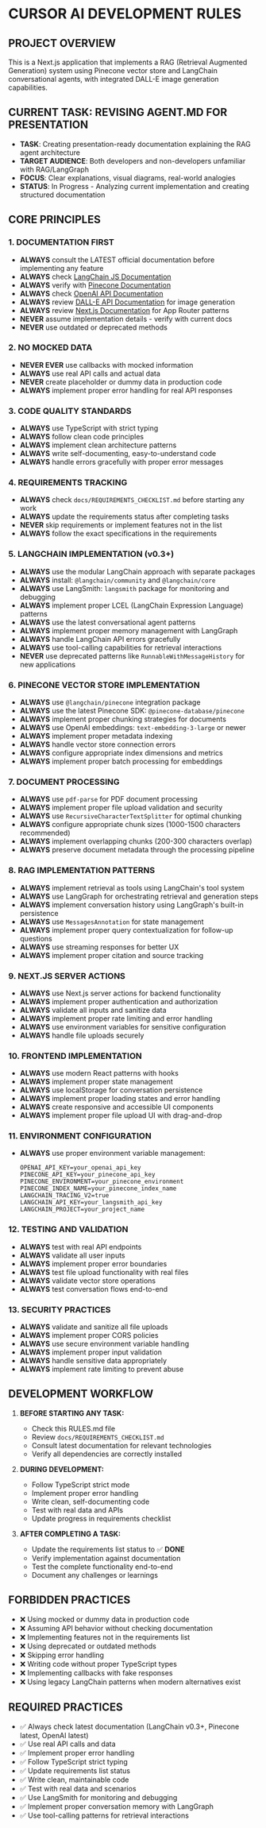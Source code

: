 # CURSOR AI DEVELOPMENT RULES

## PROJECT OVERVIEW
This is a Next.js application that implements a RAG (Retrieval Augmented Generation) system using Pinecone vector store and LangChain conversational agents, with integrated DALL-E image generation capabilities.

## CURRENT TASK: REVISING AGENT.MD FOR PRESENTATION
- **TASK**: Creating presentation-ready documentation explaining the RAG agent architecture
- **TARGET AUDIENCE**: Both developers and non-developers unfamiliar with RAG/LangGraph
- **FOCUS**: Clear explanations, visual diagrams, real-world analogies
- **STATUS**: In Progress - Analyzing current implementation and creating structured documentation

## CORE PRINCIPLES

### 1. DOCUMENTATION FIRST
- **ALWAYS** consult the LATEST official documentation before implementing any feature
- **ALWAYS** check [LangChain JS Documentation](https://js.langchain.com/docs/introduction)
- **ALWAYS** verify with [Pinecone Documentation](https://docs.pinecone.io/)
- **ALWAYS** check [OpenAI API Documentation](https://platform.openai.com/docs/)
- **ALWAYS** review [DALL-E API Documentation](https://platform.openai.com/docs/guides/images) for image generation
- **ALWAYS** review [Next.js Documentation](https://nextjs.org/docs) for App Router patterns
- **NEVER** assume implementation details - verify with current docs
- **NEVER** use outdated or deprecated methods

### 2. NO MOCKED DATA
- **NEVER EVER** use callbacks with mocked information
- **ALWAYS** use real API calls and actual data
- **NEVER** create placeholder or dummy data in production code
- **ALWAYS** implement proper error handling for real API responses

### 3. CODE QUALITY STANDARDS
- **ALWAYS** use TypeScript with strict typing
- **ALWAYS** follow clean code principles
- **ALWAYS** implement clean architecture patterns
- **ALWAYS** write self-documenting, easy-to-understand code
- **ALWAYS** handle errors gracefully with proper error messages

### 4. REQUIREMENTS TRACKING
- **ALWAYS** check `docs/REQUIREMENTS_CHECKLIST.md` before starting any work
- **ALWAYS** update the requirements status after completing tasks
- **NEVER** skip requirements or implement features not in the list
- **ALWAYS** follow the exact specifications in the requirements

### 5. LANGCHAIN IMPLEMENTATION (v0.3+)
- **ALWAYS** use the modular LangChain approach with separate packages
- **ALWAYS** install: `@langchain/community` and `@langchain/core`
- **ALWAYS** use LangSmith: `langsmith` package for monitoring and debugging
- **ALWAYS** implement proper LCEL (LangChain Expression Language) patterns
- **ALWAYS** use the latest conversational agent patterns
- **ALWAYS** implement proper memory management with LangGraph
- **ALWAYS** handle LangChain API errors gracefully
- **ALWAYS** use tool-calling capabilities for retrieval interactions
- **NEVER** use deprecated patterns like `RunnableWithMessageHistory` for new applications

### 6. PINECONE VECTOR STORE IMPLEMENTATION
- **ALWAYS** use `@langchain/pinecone` integration package
- **ALWAYS** use the latest Pinecone SDK: `@pinecone-database/pinecone`
- **ALWAYS** implement proper chunking strategies for documents
- **ALWAYS** use OpenAI embeddings: `text-embedding-3-large` or newer
- **ALWAYS** implement proper metadata indexing
- **ALWAYS** handle vector store connection errors
- **ALWAYS** configure appropriate index dimensions and metrics
- **ALWAYS** implement proper batch processing for embeddings

### 7. DOCUMENT PROCESSING
- **ALWAYS** use `pdf-parse` for PDF document processing
- **ALWAYS** implement proper file upload validation and security
- **ALWAYS** use `RecursiveCharacterTextSplitter` for optimal chunking
- **ALWAYS** configure appropriate chunk sizes (1000-1500 characters recommended)
- **ALWAYS** implement overlapping chunks (200-300 characters overlap)
- **ALWAYS** preserve document metadata through the processing pipeline

### 8. RAG IMPLEMENTATION PATTERNS
- **ALWAYS** implement retrieval as tools using LangChain's tool system
- **ALWAYS** use LangGraph for orchestrating retrieval and generation steps
- **ALWAYS** implement conversation history using LangGraph's built-in persistence
- **ALWAYS** use `MessagesAnnotation` for state management
- **ALWAYS** implement proper query contextualization for follow-up questions
- **ALWAYS** use streaming responses for better UX
- **ALWAYS** implement proper citation and source tracking

### 9. NEXT.JS SERVER ACTIONS
- **ALWAYS** use Next.js server actions for backend functionality
- **ALWAYS** implement proper authentication and authorization
- **ALWAYS** validate all inputs and sanitize data
- **ALWAYS** implement proper rate limiting and error handling
- **ALWAYS** use environment variables for sensitive configuration
- **ALWAYS** handle file uploads securely

### 10. FRONTEND IMPLEMENTATION
- **ALWAYS** use modern React patterns with hooks
- **ALWAYS** implement proper state management
- **ALWAYS** use localStorage for conversation persistence
- **ALWAYS** implement proper loading states and error handling
- **ALWAYS** create responsive and accessible UI components
- **ALWAYS** implement proper file upload UI with drag-and-drop

### 11. ENVIRONMENT CONFIGURATION
- **ALWAYS** use proper environment variable management:
  ```env
  OPENAI_API_KEY=your_openai_api_key
  PINECONE_API_KEY=your_pinecone_api_key
  PINECONE_ENVIRONMENT=your_pinecone_environment
  PINECONE_INDEX_NAME=your_pinecone_index_name
  LANGCHAIN_TRACING_V2=true
  LANGCHAIN_API_KEY=your_langsmith_api_key
  LANGCHAIN_PROJECT=your_project_name
  ```

### 12. TESTING AND VALIDATION
- **ALWAYS** test with real API endpoints
- **ALWAYS** validate all user inputs
- **ALWAYS** implement proper error boundaries
- **ALWAYS** test file upload functionality with real files
- **ALWAYS** validate vector store operations
- **ALWAYS** test conversation flows end-to-end

### 13. SECURITY PRACTICES
- **ALWAYS** validate and sanitize all file uploads
- **ALWAYS** implement proper CORS policies
- **ALWAYS** use secure environment variable handling
- **ALWAYS** implement proper input validation
- **ALWAYS** handle sensitive data appropriately
- **ALWAYS** implement rate limiting to prevent abuse

## DEVELOPMENT WORKFLOW

1. **BEFORE STARTING ANY TASK:**
   - Check this RULES.md file
   - Review `docs/REQUIREMENTS_CHECKLIST.md`
   - Consult latest documentation for relevant technologies
   - Verify all dependencies are correctly installed

2. **DURING DEVELOPMENT:**
   - Follow TypeScript strict mode
   - Implement proper error handling
   - Write clean, self-documenting code
   - Test with real data and APIs
   - Update progress in requirements checklist

3. **AFTER COMPLETING A TASK:**
   - Update the requirements list status to ✅ **DONE**
   - Verify implementation against documentation
   - Test the complete functionality end-to-end
   - Document any challenges or learnings

## FORBIDDEN PRACTICES
- ❌ Using mocked or dummy data in production code
- ❌ Assuming API behavior without checking documentation
- ❌ Implementing features not in the requirements list
- ❌ Using deprecated or outdated methods
- ❌ Skipping error handling
- ❌ Writing code without proper TypeScript types
- ❌ Implementing callbacks with fake responses
- ❌ Using legacy LangChain patterns when modern alternatives exist

## REQUIRED PRACTICES
- ✅ Always check latest documentation (LangChain v0.3+, Pinecone latest, OpenAI latest)
- ✅ Use real API calls and data
- ✅ Implement proper error handling
- ✅ Follow TypeScript strict typing
- ✅ Update requirements list status
- ✅ Write clean, maintainable code
- ✅ Test with real data and scenarios
- ✅ Use LangSmith for monitoring and debugging
- ✅ Implement proper conversation memory with LangGraph
- ✅ Use tool-calling patterns for retrieval interactions 